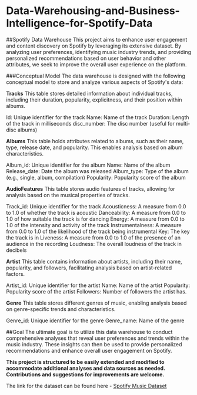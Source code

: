 # Data-Warehousing-and-Business-Intelligence-for-Spotify-Data


##Spotify Data Warehouse
This project aims to enhance user engagement and content discovery on Spotify by leveraging its extensive dataset. By analyzing user preferences, identifying music industry trends, and providing personalized recommendations based on user behavior and other attributes, we seek to improve the overall user experience on the platform.

###Conceptual Model
The data warehouse is designed with the following conceptual model to store and analyze various aspects of Spotify's data:

**Tracks**
This table stores detailed information about individual tracks, including their duration, popularity, explicitness, and their position within albums.

Id: Unique identifier for the track
Name: Name of the track
Duration: Length of the track in milliseconds
disc_number: The disc number (useful for multi-disc albums)

**Albums**
This table holds attributes related to albums, such as their name, type, release date, and popularity. This enables analysis based on album characteristics.

Album_id: Unique identifier for the album
Name: Name of the album
Release_date: Date the album was released
Album_type: Type of the album (e.g., single, album, compilation)
Popularity: Popularity score of the album

**AudioFeatures**
This table stores audio features of tracks, allowing for analysis based on the musical properties of tracks.

Track_id: Unique identifier for the track
Acousticness: A measure from 0.0 to 1.0 of whether the track is acoustic
Danceability: A measure from 0.0 to 1.0 of how suitable the track is for dancing
Energy: A measure from 0.0 to 1.0 of the intensity and activity of the track
Instrumentalness: A measure from 0.0 to 1.0 of the likelihood of the track being instrumental
Key: The key the track is in
Liveness: A measure from 0.0 to 1.0 of the presence of an audience in the recording
Loudness: The overall loudness of the track in decibels

**Artist**
This table contains information about artists, including their name, popularity, and followers, facilitating analysis based on artist-related factors.

Artist_id: Unique identifier for the artist
Name: Name of the artist
Popularity: Popularity score of the artist
Followers: Number of followers the artist has.

**Genre**
This table stores different genres of music, enabling analysis based on genre-specific trends and characteristics.

Genre_id: Unique identifier for the genre
Genre_name: Name of the genre


##Goal
The ultimate goal is to utilize this data warehouse to conduct comprehensive analyses that reveal user preferences and trends within the music industry. These insights can then be used to provide personalized recommendations and enhance overall user engagement on Spotify.

**This project is structured to be easily extended and modified to accommodate additional analyses and data sources as needed. Contributions and suggestions for improvements are welcome.**

The link for the dataset can be found here - [Spotify Music Dataset](https://www.kaggle.com/datasets/maltegrosse/8-m-spotify-tracks-genre-audio-features/data)
